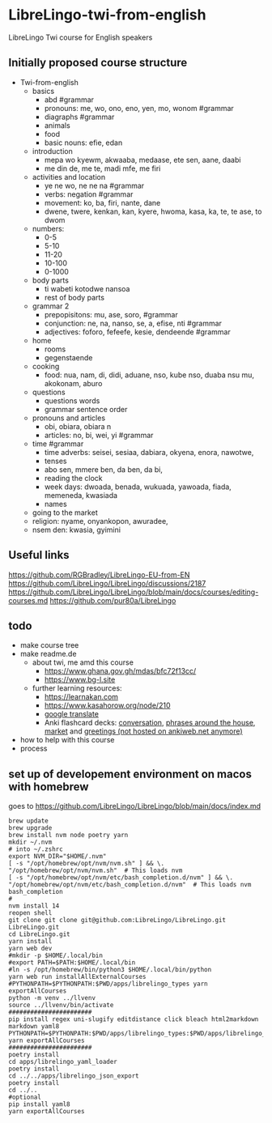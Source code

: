 # LibreLingo-twi-from-english
LibreLingo Twi course for English speakers

## Initially proposed course structure

- Twi-from-english
	- basics 
		- abd #grammar 
		- pronouns: me, wo, ono, eno, yen, mo, wonom	#grammar
		- diagraphs	#grammar
		- animals 
		- food
		- basic nouns: efie, edan
	- introduction 
		- mepa wo kyewm, akwaaba, medaase, ete sen, aane, daabi
		- me din de, me te, madi mfe, me firi 
	- activities and location
		- ye ne wo, ne ne na 	#grammar
		- verbs: negation 	#grammar
		- movement: ko, ba, firi, nante, dane 
		- dwene, twere, kenkan, kan, kyere, hwoma, kasa, ka, te, te ase, to dwom
	- numbers: 
		- 0-5
		- 5-10
		- 11-20
		- 10-100
		- 0-1000
	- body parts 
		- ti wabeti kotodwe nansoa  
		- rest of body parts 
	- grammar 2
		- prepopisitons: mu, ase, soro, 	#grammar
		- conjunction: ne, na, nanso, se, a, efise, nti	#grammar
		- adjectives: foforo, fefeefe, kesie, dendeende	#grammar
	- home
		- rooms 
		- gegenstaende
	- cooking 
		- food: nua, nam, di, didi, aduane, nso, kube nso, duaba nsu mu, akokonam, aburo
	- questions 
		- questions words
		- grammar sentence order 
	- pronouns and articles
		- obi, obiara, obiara n 
		- articles: no, bi, wei, yi  	#grammar
	- time #grammar
		- time adverbs: seisei, sesiaa, dabiara, okyena, enora, nawotwe, 
		- tenses
		- abo sen, mmere ben, da ben, da bi, 
		- reading the clock
		- week days: dwoada, benada, wukuada, yawoada, fiada, memeneda, kwasiada
		- names
	- going to the market 
	- religion: nyame, onyankopon, awuradee, 
	- nsem den: kwasia, gyimini 

## Useful links

https://github.com/RGBradley/LibreLingo-EU-from-EN
https://github.com/LibreLingo/LibreLingo/discussions/2187
https://github.com/LibreLingo/LibreLingo/blob/main/docs/courses/editing-courses.md
https://github.com/pur80a/LibreLingo

## todo

- make course tree 
- make readme.de 
  - about twi, me amd this course
    - https://www.ghana.gov.gh/mdas/bfc72f13cc/
    - https://www.bg-l.site
  - further learning resources:
    - https://learnakan.com 
    - https://www.kasahorow.org/node/210
    - [google translate](https://translate.google.com/?sl=ak&tl=en)
    - Anki flashcard decks: [conversation](https://ankiweb.net/shared/info/1863265353), [phrases around the house](https://ankiweb.net/shared/info/1898840477), [market](https://ankiweb.net/shared/info/1587304533) and [greetings (not hosted on ankiweb.net anymore)](https://wlankabel.at/john/cloud/twi/Twi_-_Greeting__Responses.apkg) 
- how to help with this course
- process 

## set up of developement environment on macos with homebrew
goes to https://github.com/LibreLingo/LibreLingo/blob/main/docs/index.md 

```
brew update 
brew upgrade 
brew install nvm node poetry yarn 
mkdir ~/.nvm
# into ~/.zshrc
export NVM_DIR="$HOME/.nvm"
[ -s "/opt/homebrew/opt/nvm/nvm.sh" ] && \. "/opt/homebrew/opt/nvm/nvm.sh"  # This loads nvm
[ -s "/opt/homebrew/opt/nvm/etc/bash_completion.d/nvm" ] && \. "/opt/homebrew/opt/nvm/etc/bash_completion.d/nvm"  # This loads nvm bash_completion
#
nvm install 14
reopen shell
git clone git clone git@github.com:LibreLingo/LibreLingo.git LibreLingo.git
cd LibreLingo.git
yarn install 
yarn web dev 
#mkdir -p $HOME/.local/bin 
#export PATH=$PATH:$HOME/.local/bin
#ln -s /opt/homebrew/bin/python3 $HOME/.local/bin/python
yarn web run installAllExternalCourses
#PYTHONPATH=$PYTHONPATH:$PWD/apps/librelingo_types yarn exportAllCourses
python -m venv ../llvenv
source ../llvenv/bin/activate
#######################
pip install regex uni-slugify editdistance click bleach html2markdown markdown yaml8
PYTHONPATH=$PYTHONPATH:$PWD/apps/librelingo_types:$PWD/apps/librelingo_utils:$PWD/apps/librelingo_yaml_loader yarn exportAllCourses
#######################
poetry install
cd apps/librelingo_yaml_loader
poetry install
cd ../../apps/librelingo_json_export
poetry install
cd ../..
#optional
pip install yaml8
yarn exportAllCourses
```
